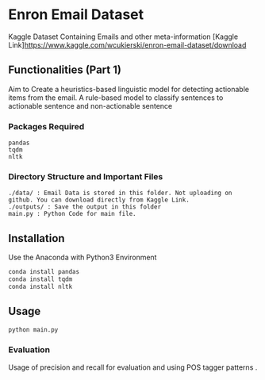 # Enron Email Dataset

Kaggle Dataset Containing Emails and other meta-information
[Kaggle Link]https://www.kaggle.com/wcukierski/enron-email-dataset/download

## Functionalities (Part 1)

Aim to Create a heuristics-based linguistic model for detecting actionable items from the email. A rule-based model to classify sentences to actionable sentence and non-actionable sentence


### Packages Required
```
pandas
tqdm
nltk
```


### Directory Structure and Important Files

```
./data/ : Email Data is stored in this folder. Not uploading on github. You can download directly from Kaggle Link.
./outputs/ : Save the output in this folder
main.py : Python Code for main file.
```

## Installation

Use the Anaconda with Python3 Environment

```bash
conda install pandas
conda install tqdm
conda install nltk
```

## Usage

```python
python main.py
```

### Evaluation

Usage of precision and recall for evaluation and using POS tagger patterns .

